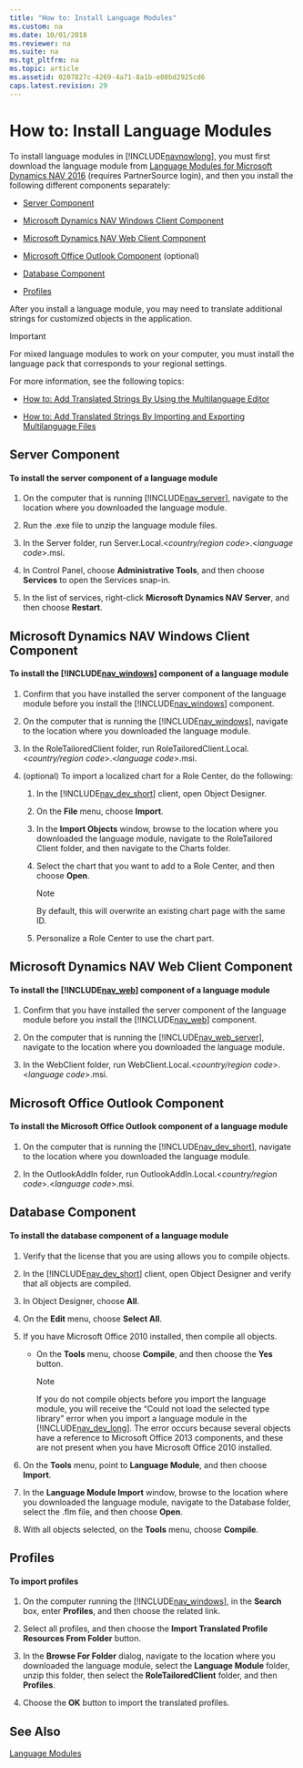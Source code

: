 ```yaml
---
title: "How to: Install Language Modules"
ms.custom: na
ms.date: 10/01/2018
ms.reviewer: na
ms.suite: na
ms.tgt_pltfrm: na
ms.topic: article
ms.assetid: 0207827c-4269-4a71-8a1b-e08bd2925cd6
caps.latest.revision: 29
---
```

# How to: Install Language Modules
To install language modules in [!INCLUDE[navnowlong](includes/navnowlong_md.md)], you must first download the language module from [Language Modules for Microsoft Dynamics NAV 2016](https://go.microsoft.com/fwlink/?LinkID=784928) \(requires PartnerSource login\), and then you install the following different components separately:  
  
-   [Server Component](How-to--Install-Language-Modules.md#Server)  
  
-   [Microsoft Dynamics NAV Windows Client Component](How-to--Install-Language-Modules.md#RoleTailored)  
  
-   [Microsoft Dynamics NAV Web Client Component](How-to--Install-Language-Modules.md#WebClient)  
  
-   [Microsoft Office Outlook Component](How-to--Install-Language-Modules.md#Outlook) \(optional\)  
  
-   [Database Component](How-to--Install-Language-Modules.md#Database)  
  
-   [Profiles](How-to--Install-Language-Modules.md#Profiles)  
  
 After you install a language module, you may need to translate additional strings for customized objects in the application.  
  
> [!IMPORTANT]  
>  For mixed language modules to work on your computer, you must install the language pack that corresponds to your regional settings.  
  
 For more information, see the following topics:  
  
-   [How to: Add Translated Strings By Using the Multilanguage Editor](How-to--Add-Translated-Strings-By-Using-the-Multilanguage-Editor.md)  
  
-   [How to: Add Translated Strings By Importing and Exporting Multilanguage Files](How-to--Add-Translated-Strings-By-Importing-and-Exporting-Multilanguage-Files.md)  
  
##  <a name="Server"></a> Server Component  
  
#### To install the server component of a language module  
  
1.  On the computer that is running [!INCLUDE[nav_server](includes/nav_server_md.md)], navigate to the location where you downloaded the language module.  
  
2.  Run the .exe file to unzip the language module files.  
  
3.  In the Server folder, run Server.Local.\<*country/region code*>.\<*language code*>.msi.  
  
4.  In Control Panel, choose **Administrative Tools**, and then choose **Services** to open the Services snap-in.  
  
5.  In the list of services, right-click **Microsoft Dynamics NAV Server**, and then choose **Restart**.  
  
##  <a name="RoleTailored"></a> Microsoft Dynamics NAV Windows Client Component  
  
#### To install the [!INCLUDE[nav_windows](includes/nav_windows_md.md)] component of a language module  
  
1.  Confirm that you have installed the server component of the language module before you install the [!INCLUDE[nav_windows](includes/nav_windows_md.md)] component.  
  
2.  On the computer that is running the [!INCLUDE[nav_windows](includes/nav_windows_md.md)], navigate to the location where you downloaded the language module.  
  
3.  In the RoleTailoredClient folder, run RoleTailoredClient.Local.\<*country/region code*>.\<*language code*>.msi.  
  
4.  \(optional\) To import a localized chart for a Role Center, do the following:  
  
    1.  In the [!INCLUDE[nav_dev_short](includes/nav_dev_short_md.md)] client, open Object Designer.  
  
    2.  On the **File** menu, choose **Import**.  
  
    3.  In the **Import Objects** window, browse to the location where you downloaded the language module, navigate to the RoleTailored Client folder, and then navigate to the Charts folder.  
  
    4.  Select the chart that you want to add to a Role Center, and then choose **Open**.  
  
        > [!NOTE]  
        >  By default, this will overwrite an existing chart page with the same ID.  
  
    5.  Personalize a Role Center to use the chart part.  
  
##  <a name="WebClient"></a> Microsoft Dynamics NAV Web Client Component  
  
#### To install the [!INCLUDE[nav_web](includes/nav_web_md.md)] component of a language module  
  
1.  Confirm that you have installed the server component of the language module before you install the [!INCLUDE[nav_web](includes/nav_web_md.md)] component.  
  
2.  On the computer that is running the [!INCLUDE[nav_web_server](includes/nav_web_server_md.md)], navigate to the location where you downloaded the language module.  
  
3.  In the WebClient folder, run WebClient.Local.\<*country/region code*>.\<*language code*>.msi.  
  
##  <a name="Outlook"></a> Microsoft Office Outlook Component  
  
#### To install the Microsoft Office Outlook component of a language module  
  
1.  On the computer that is running the [!INCLUDE[nav_dev_short](includes/nav_dev_short_md.md)], navigate to the location where you downloaded the language module.  
  
2.  In the OutlookAddIn folder, run OutlookAddIn.Local.\<*country/region code*>.\<*language code*>.msi.  
  
##  <a name="Database"></a> Database Component  
  
#### To install the database component of a language module  
  
1.  Verify that the license that you are using allows you to compile objects.  
  
2.  In the [!INCLUDE[nav_dev_short](includes/nav_dev_short_md.md)] client, open Object Designer and verify that all objects are compiled.  
  
3.  In Object Designer, choose **All**.  
  
4.  On the **Edit** menu, choose **Select All**.  
  
5.  If you have Microsoft Office 2010 installed, then compile all objects.  
  
    -   On the **Tools** menu, choose **Compile**, and then choose the **Yes** button.  
  
        > [!NOTE]  
        >  If you do not compile objects before you import the language module, you will receive the “Could not load the selected type library” error when you import a language module in the [!INCLUDE[nav_dev_long](includes/nav_dev_long_md.md)]. The error occurs because several objects have a reference to Microsoft Office 2013 components, and these are not present when you have Microsoft Office 2010 installed.  
  
6.  On the **Tools** menu, point to **Language Module**, and then choose **Import**.  
  
7.  In the **Language Module Import** window, browse to the location where you downloaded the language module, navigate to the Database folder, select the .flm file, and then choose **Open**.  
  
8.  With all objects selected, on the **Tools** menu, choose **Compile**.  
  
##  <a name="Profiles"></a> Profiles  
  
#### To import profiles  
  
1.  On the computer running the [!INCLUDE[nav_windows](includes/nav_windows_md.md)], in the **Search** box, enter **Profiles**, and then choose the related link.  
  
2.  Select all profiles, and then choose the **Import Translated Profile Resources From Folder** button.  
  
3.  In the **Browse For Folder** dialog, navigate to the location where you downloaded the language module, select the **Language Module** folder, unzip this folder, then select the **RoleTailoredClient** folder, and then **Profiles**.  
  
4.  Choose the **OK** button to import the translated profiles.  
  
## See Also  
 [Language Modules](Language-Modules.md)   
